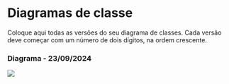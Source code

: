 # Diagramas de classe
Coloque aqui todas as versões do seu diagrama de classes. Cada versão deve começar com um número de dois dígitos, na ordem crescente.

### Diagrama  - 23/09/2024
<img src = https://github.com/pucmg-aulas/turmamanha-g2-x-men-evolution/blob/master/docs/diagramas/Xulambs%20Park%20(1).png>
